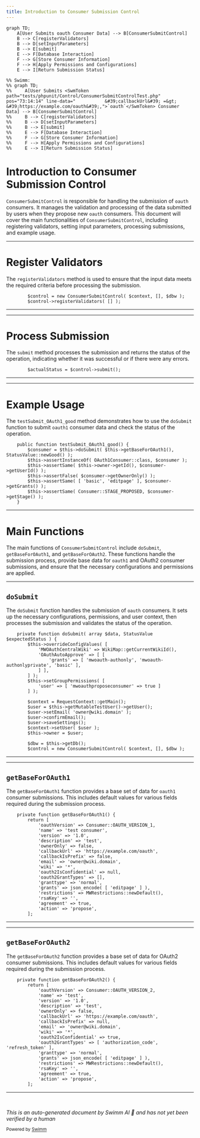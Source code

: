 ```yaml
---
title: Introduction to Consumer Submission Control
---
```

```mermaid
graph TD;
    A[User Submits oauth Consumer Data] --> B[ConsumerSubmitControl]
    B --> C[registerValidators]
    B --> D[setInputParameters]
    B --> E[submit]
    E --> F[Database Interaction]
    F --> G[Store Consumer Information]
    F --> H[Apply Permissions and Configurations]
    E --> I[Return Submission Status]

%% Swimm:
%% graph TD;
%%     A[User Submits <SwmToken path="tests/phpunit/Control/ConsumerSubmitControlTest.php" pos="73:14:14" line-data="			&#39;callbackUrl&#39; =&gt; &#39;https://example.com/oauth&#39;,">`oauth`</SwmToken> Consumer Data] --> B[ConsumerSubmitControl]
%%     B --> C[registerValidators]
%%     B --> D[setInputParameters]
%%     B --> E[submit]
%%     E --> F[Database Interaction]
%%     F --> G[Store Consumer Information]
%%     F --> H[Apply Permissions and Configurations]
%%     E --> I[Return Submission Status]
```

# Introduction to Consumer Submission Control

<SwmToken path="tests/phpunit/Control/ConsumerSubmitControlTest.php" pos="46:8:8" line-data="		$control = new ConsumerSubmitControl( $context, [], $dbw );">`ConsumerSubmitControl`</SwmToken> is responsible for handling the submission of <SwmToken path="tests/phpunit/Control/ConsumerSubmitControlTest.php" pos="73:14:14" line-data="			&#39;callbackUrl&#39; =&gt; &#39;https://example.com/oauth&#39;,">`oauth`</SwmToken> consumers. It manages the validation and processing of the data submitted by users when they propose new <SwmToken path="tests/phpunit/Control/ConsumerSubmitControlTest.php" pos="73:14:14" line-data="			&#39;callbackUrl&#39; =&gt; &#39;https://example.com/oauth&#39;,">`oauth`</SwmToken> consumers. This document will cover the main functionalities of <SwmToken path="tests/phpunit/Control/ConsumerSubmitControlTest.php" pos="46:8:8" line-data="		$control = new ConsumerSubmitControl( $context, [], $dbw );">`ConsumerSubmitControl`</SwmToken>, including registering validators, setting input parameters, processing submissions, and example usage.

<SwmSnippet path="/tests/phpunit/Control/ConsumerSubmitControlTest.php" line="46">

---

# Register Validators

The <SwmToken path="tests/phpunit/Control/ConsumerSubmitControlTest.php" pos="47:4:4" line-data="		$control-&gt;registerValidators( [] );">`registerValidators`</SwmToken> method is used to ensure that the input data meets the required criteria before processing the submission.

```hack
		$control = new ConsumerSubmitControl( $context, [], $dbw );
		$control->registerValidators( [] );
```

---

</SwmSnippet>

<SwmSnippet path="/tests/phpunit/Control/ConsumerSubmitControlTest.php" line="49">

---

# Process Submission

The <SwmToken path="tests/phpunit/Control/ConsumerSubmitControlTest.php" pos="49:9:9" line-data="		$actualStatus = $control-&gt;submit();">`submit`</SwmToken> method processes the submission and returns the status of the operation, indicating whether it was successful or if there were any errors.

```hack
		$actualStatus = $control->submit();
```

---

</SwmSnippet>

<SwmSnippet path="/tests/phpunit/Control/ConsumerSubmitControlTest.php" line="88">

---

# Example Usage

The <SwmToken path="tests/phpunit/Control/ConsumerSubmitControlTest.php" pos="88:5:5" line-data="	public function testSubmit_OAuth1_good() {">`testSubmit_OAuth1_good`</SwmToken> method demonstrates how to use the <SwmToken path="tests/phpunit/Control/ConsumerSubmitControlTest.php" pos="89:9:9" line-data="		$consumer = $this-&gt;doSubmit( $this-&gt;getBaseForOAuth1(), StatusValue::newGood() );">`doSubmit`</SwmToken> function to submit <SwmToken path="tests/phpunit/Control/ConsumerSubmitControlTest.php" pos="122:17:17" line-data="			StatusValue::newFatal( &#39;mwoauth-error-callback-bare-domain-oauth1&#39; ),">`oauth1`</SwmToken> consumer data and check the status of the operation.

```hack
	public function testSubmit_OAuth1_good() {
		$consumer = $this->doSubmit( $this->getBaseForOAuth1(), StatusValue::newGood() );
		$this->assertInstanceOf( OAuth1Consumer::class, $consumer );
		$this->assertSame( $this->owner->getId(), $consumer->getUserId() );
		$this->assertFalse( $consumer->getOwnerOnly() );
		$this->assertSame( [ 'basic', 'editpage' ], $consumer->getGrants() );
		$this->assertSame( Consumer::STAGE_PROPOSED, $consumer->getStage() );
	}
```

---

</SwmSnippet>

# Main Functions

The main functions of <SwmToken path="tests/phpunit/Control/ConsumerSubmitControlTest.php" pos="46:8:8" line-data="		$control = new ConsumerSubmitControl( $context, [], $dbw );">`ConsumerSubmitControl`</SwmToken> include <SwmToken path="tests/phpunit/Control/ConsumerSubmitControlTest.php" pos="26:5:5" line-data="	private function doSubmit( array $data, StatusValue $expectedStatus ) {">`doSubmit`</SwmToken>, <SwmToken path="tests/phpunit/Control/ConsumerSubmitControlTest.php" pos="66:5:5" line-data="	private function getBaseForOAuth1() {">`getBaseForOAuth1`</SwmToken>, and <SwmToken path="tests/phpunit/Control/ConsumerSubmitControlTest.php" pos="136:5:5" line-data="	private function getBaseForOAuth2() {">`getBaseForOAuth2`</SwmToken>. These functions handle the submission process, provide base data for <SwmToken path="tests/phpunit/Control/ConsumerSubmitControlTest.php" pos="122:17:17" line-data="			StatusValue::newFatal( &#39;mwoauth-error-callback-bare-domain-oauth1&#39; ),">`oauth1`</SwmToken> and OAuth2 consumer submissions, and ensure that the necessary configurations and permissions are applied.

<SwmSnippet path="/tests/phpunit/Control/ConsumerSubmitControlTest.php" line="26">

---

## <SwmToken path="tests/phpunit/Control/ConsumerSubmitControlTest.php" pos="26:5:5" line-data="	private function doSubmit( array $data, StatusValue $expectedStatus ) {">`doSubmit`</SwmToken>

The <SwmToken path="tests/phpunit/Control/ConsumerSubmitControlTest.php" pos="26:5:5" line-data="	private function doSubmit( array $data, StatusValue $expectedStatus ) {">`doSubmit`</SwmToken> function handles the submission of <SwmToken path="tests/phpunit/Control/ConsumerSubmitControlTest.php" pos="73:14:14" line-data="			&#39;callbackUrl&#39; =&gt; &#39;https://example.com/oauth&#39;,">`oauth`</SwmToken> consumers. It sets up the necessary configurations, permissions, and user context, then processes the submission and validates the status of the operation.

```hack
	private function doSubmit( array $data, StatusValue $expectedStatus ) {
		$this->overrideConfigValues( [
			'MWOAuthCentralWiki' => WikiMap::getCurrentWikiId(),
			'OAuthAutoApprove' => [ [
				'grants' => [ 'mwoauth-authonly', 'mwoauth-authonlyprivate', 'basic' ],
			] ],
		] );
		$this->setGroupPermissions( [
			'user' => [ 'mwoauthproposeconsumer' => true ]
		] );

		$context = RequestContext::getMain();
		$user = $this->getMutableTestUser()->getUser();
		$user->setEmail( 'owner@wiki.domain' );
		$user->confirmEmail();
		$user->saveSettings();
		$context->setUser( $user );
		$this->owner = $user;

		$dbw = $this->getDb();
		$control = new ConsumerSubmitControl( $context, [], $dbw );
```

---

</SwmSnippet>

<SwmSnippet path="/tests/phpunit/Control/ConsumerSubmitControlTest.php" line="66">

---

## <SwmToken path="tests/phpunit/Control/ConsumerSubmitControlTest.php" pos="66:5:5" line-data="	private function getBaseForOAuth1() {">`getBaseForOAuth1`</SwmToken>

The <SwmToken path="tests/phpunit/Control/ConsumerSubmitControlTest.php" pos="66:5:5" line-data="	private function getBaseForOAuth1() {">`getBaseForOAuth1`</SwmToken> function provides a base set of data for <SwmToken path="tests/phpunit/Control/ConsumerSubmitControlTest.php" pos="122:17:17" line-data="			StatusValue::newFatal( &#39;mwoauth-error-callback-bare-domain-oauth1&#39; ),">`oauth1`</SwmToken> consumer submissions. This includes default values for various fields required during the submission process.

```hack
	private function getBaseForOAuth1() {
		return [
			'oauthVersion' => Consumer::OAUTH_VERSION_1,
			'name' => 'test consumer',
			'version' => '1.0',
			'description' => 'test',
			'ownerOnly' => false,
			'callbackUrl' => 'https://example.com/oauth',
			'callbackIsPrefix' => false,
			'email' => 'owner@wiki.domain',
			'wiki' => '*',
			'oauth2IsConfidential' => null,
			'oauth2GrantTypes' => [],
			'granttype' => 'normal',
			'grants' => json_encode( [ 'editpage' ] ),
			'restrictions' => MWRestrictions::newDefault(),
			'rsaKey' => '',
			'agreement' => true,
			'action' => 'propose',
		];
```

---

</SwmSnippet>

<SwmSnippet path="/tests/phpunit/Control/ConsumerSubmitControlTest.php" line="136">

---

## <SwmToken path="tests/phpunit/Control/ConsumerSubmitControlTest.php" pos="136:5:5" line-data="	private function getBaseForOAuth2() {">`getBaseForOAuth2`</SwmToken>

The <SwmToken path="tests/phpunit/Control/ConsumerSubmitControlTest.php" pos="136:5:5" line-data="	private function getBaseForOAuth2() {">`getBaseForOAuth2`</SwmToken> function provides a base set of data for OAuth2 consumer submissions. This includes default values for various fields required during the submission process.

```hack
	private function getBaseForOAuth2() {
		return [
			'oauthVersion' => Consumer::OAUTH_VERSION_2,
			'name' => 'test',
			'version' => '1.0',
			'description' => 'test',
			'ownerOnly' => false,
			'callbackUrl' => 'https://example.com/oauth',
			'callbackIsPrefix' => null,
			'email' => 'owner@wiki.domain',
			'wiki' => '*',
			'oauth2IsConfidential' => true,
			'oauth2GrantTypes' => [ 'authorization_code', 'refresh_token' ],
			'granttype' => 'normal',
			'grants' => json_encode( [ 'editpage' ] ),
			'restrictions' => MWRestrictions::newDefault(),
			'rsaKey' => '',
			'agreement' => true,
			'action' => 'propose',
		];
```

---

</SwmSnippet>

&nbsp;

*This is an auto-generated document by Swimm AI 🌊 and has not yet been verified by a human*

<SwmMeta version="3.0.0" repo-id="Z2l0aHViJTNBJTNBbWVkaWF3aWtpLWV4dGVuc2lvbnMtT0F1dGglM0ElM0FTd2ltbS1EZW1v" repo-name="mediawiki-extensions-OAuth"><sup>Powered by [Swimm](/)</sup></SwmMeta>
